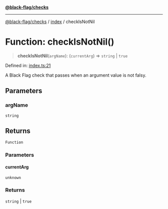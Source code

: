 [**@black-flag/checks**](../../README.md)

***

[@black-flag/checks](../../README.md) / [index](../README.md) / checkIsNotNil

# Function: checkIsNotNil()

> **checkIsNotNil**(`argName`): (`currentArg`) => `string` \| `true`

Defined in: [index.ts:21](https://github.com/Xunnamius/black-flag/blob/10cd0ebc0304d033218ec4dffba0c41cb2e85ff6/packages/checks/src/index.ts#L21)

A Black Flag check that passes when an argument value is not falsy.

## Parameters

### argName

`string`

## Returns

`Function`

### Parameters

#### currentArg

`unknown`

### Returns

`string` \| `true`
